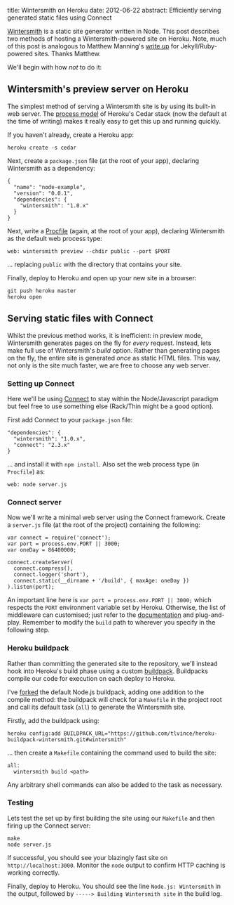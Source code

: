 title: Wintersmith on Heroku
date: 2012-06-22
abstract: Efficiently serving generated static files using Connect

[Wintersmith][] is a static site generator written in Node. This post describes
two methods of hosting a Wintersmith-powered site on Heroku. Note, much of this
post is analogous to Matthew Manning's [write up][mm] for Jekyll/Ruby-powered
sites. Thanks Matthew.

We'll begin with how *not* to do it:

## Wintersmith's preview server on Heroku

The simplest method of serving a Wintersmith site is by using its built-in web
server. The [process model][pm] of Heroku's Cedar stack (now the default at the
time of writing) makes it really easy to get this up and running quickly.

If you haven't already, create a Heroku app:

    heroku create -s cedar

Next, create a `package.json` file (at the root of your app), declaring
Wintersmith as a dependency:

    {
      "name": "node-example",
      "version": "0.0.1",
      "dependencies": {
        "wintersmith": "1.0.x"
      }
    }

Next, write a [Procfile][] (again, at the root of your app), declaring
Wintersmith as the default web process type:

    web: wintersmith preview --chdir public --port $PORT

... replacing `public` with the directory that contains your site.

Finally, deploy to Heroku and open up your new site in a browser:

    git push heroku master
    heroku open

## Serving static files with Connect

Whilst the previous method works, it is inefficient: in preview mode,
Wintersmith generates pages on the fly for *every* request. Instead, lets make
full use of Wintersmith's *build* option. Rather than generating pages on the
fly, the entire site is generated *once* as static HTML files. This way, not
only is the site much faster, we are free to choose any web server.

### Setting up Connect

Here we'll be using [Connect][] to stay within the Node/Javascript paradigm but
feel free to use something else (Rack/Thin might be a good option).

First add Connect to your `package.json` file:

    "dependencies": {
      "wintersmith": "1.0.x",
      "connect": "2.3.x"
    }

... and install it with `npm install`. Also set the web process type (in
`Procfile`) as:

    web: node server.js

### Connect server

Now we'll write a minimal web server using the Connect framework. Create a
`server.js` file (at the root of the project) containing the following:

    var connect = require('connect');
    var port = process.env.PORT || 3000;
    var oneDay = 86400000;

    connect.createServer(
      connect.compress(),
      connect.logger('short'),
      connect.static(__dirname + '/build', { maxAge: oneDay })
    ).listen(port);

An important line here is `var port = process.env.PORT || 3000;` which respects
the `PORT` environment variable set by Heroku. Otherwise, the list of middleware
can customised; just refer to the [documentation][connect] and plug-and-play.
Remember to modify the `build` path to wherever you specify in the following
step.

### Heroku buildpack

Rather than committing the generated site to the repository, we'll instead hook
into Heroku's build phase using a custom [buildpack][]. Buildpacks compile our
code for execution on each deploy to Heroku.

I've [forked][buildpackws] the default Node.js buildpack, adding one addition to
the compile method: the buildpack will check for a `Makefile` in the project
root and call its default task (`all`) to generate the Wintersmith site.

Firstly, add the buildpack using:

    heroku config:add BUILDPACK_URL="https://github.com/tlvince/heroku-buildpack-wintersmith.git#wintersmith"

... then create a `Makefile` containing the command used to build the site:

    all:
      wintersmith build <path>

Any arbitrary shell commands can also be added to the task as necessary.

### Testing

Lets test the set up by first building the site using our `Makefile` and then
firing up the Connect server:

    make
    node server.js

If successful, you should see your blazingly fast site on
`http://localhost:3000`. Monitor the `node` output to confirm HTTP caching is
working correctly.

Finally, deploy to Heroku. You should see the line `Node.js: Wintersmith` in the
output, followed by `-----> Building Wintersmith site` in the build log.

  [mm]: http://www.mwmanning.com/2011/11/29/Run-Your-Jekyll-Site-On-Heroku.html
  [pm]: https://devcenter.heroku.com/articles/cedar#process_model
  [connect]: http://www.senchalabs.org/connect/
  [procfile]: https://devcenter.heroku.com/articles/procfile
  [buildpack]: https://devcenter.heroku.com/articles/buildpacks
  [buildpackws]: https://github.com/tlvince/heroku-buildpack-wintersmith/tree/wintersmith
  [wintersmith]: http://jnordberg.github.com/wintersmith/
